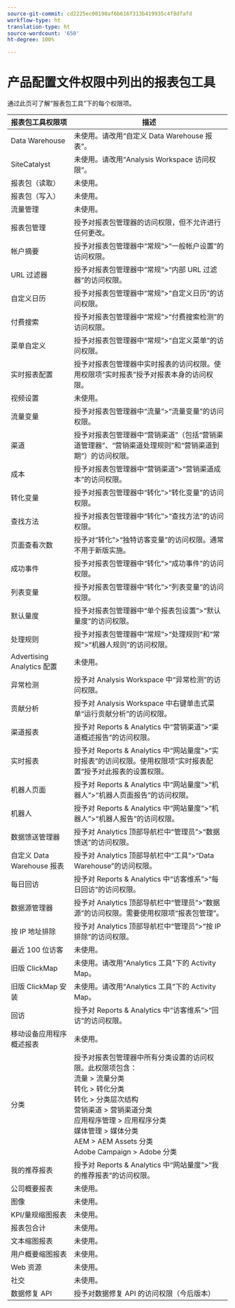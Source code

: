 ```yaml
---
source-git-commit: cd2225ec00190af6b616f313b419935c4f8dfafd
workflow-type: ht
translation-type: ht
source-wordcount: '650'
ht-degree: 100%

---
```

# 产品配置文件权限中列出的报表包工具

通过此页可了解“报表包工具”下的每个权限项。

| 报表包工具权限项 | 描述 |
|------|------|
| Data Warehouse | 未使用。请改用“自定义 Data Warehouse 报表”。 |
| SiteCatalyst | 未使用。请改用“Analysis Workspace 访问权限”。 |
| 报表包（读取） | 未使用。 |
| 报表包（写入） | 未使用。 |
| 流量管理 | 未使用。 |
| 报表包管理 | 授予对报表包管理器的访问权限，但不允许进行任何更改。 |
| 帐户摘要 | 授予对报表包管理器中“常规”>“一般帐户设置”的访问权限。 |
| URL 过滤器 | 授予对报表包管理器中“常规”>“内部 URL 过滤器”的访问权限。 |
| 自定义日历 | 授予对报表包管理器中“常规”>“自定义日历”的访问权限。 |
| 付费搜索 | 授予对报表包管理器中“常规”>“付费搜索检测”的访问权限。 |
| 菜单自定义 | 授予对报表包管理器中“常规”>“自定义菜单”的访问权限。 |
| 实时报表配置 | 授予对报表包管理器中实时报表的访问权限。使用权限项“实时报表”授予对报表本身的访问权限。 |
| 视频设置 | 未使用。 |
| 流量变量 | 授予对报表包管理器中“流量”>“流量变量”的访问权限。 |
| 渠道 | 授予对报表包管理器中“营销渠道”（包括“营销渠道管理器”、“营销渠道处理规则”和“营销渠道到期”）的访问权限。 |
| 成本 | 授予对报表包管理器中“营销渠道”>“营销渠道成本”的访问权限。 |
| 转化变量 | 授予对报表包管理器中“转化”>“转化变量”的访问权限。 |
| 查找方法 | 授予对报表包管理器中“转化”>“查找方法”的访问权限。 |
| 页面查看次数 | 授予对“转化”>“独特访客变量”的访问权限。通常不用于新版实施。 |
| 成功事件 | 授予对报表包管理器中“转化”>“成功事件”的访问权限。 |
| 列表变量 | 授予对报表包管理器中“转化”>“列表变量”的访问权限。 |
| 默认量度 | 授予对报表包管理器中“单个报表包设置”>“默认量度”的访问权限。 |
| 处理规则 | 授予对报表包管理器中“常规”>“处理规则”和“常规”>“机器人规则”的访问权限。 |
| Advertising Analytics 配置 | 未使用。 |
| 异常检测 | 授予对 Analysis Workspace 中“异常检测”的访问权限。 |
| 贡献分析 | 授予对 Analysis Workspace 中右键单击式菜单“运行贡献分析”的访问权限。 |
| 渠道报表 | 授予对 Reports &amp; Analytics 中“营销渠道”>“渠道概述报告”的访问权限。 |
| 实时报表 | 授予对 Reports &amp; Analytics 中“网站量度”>“实时报表”的访问权限。使用权限项“实时报表配置”授予对此报表的设置权限。 |
| 机器人页面 | 授予对 Reports &amp; Analytics 中“网站量度”>“机器人”>“机器人页面报告”的访问权限。 |
| 机器人 | 授予对 Reports &amp; Analytics 中“网站量度”>“机器人”>“机器人报告”的访问权限。 |
| 数据馈送管理器 | 授予对 Analytics 顶部导航栏中“管理员”>“数据馈送”的访问权限。 |
| 自定义 Data Warehouse 报表 | 授予对 Analytics 顶部导航栏中“工具”>“Data Warehouse”的访问权限。 |
| 每日回访 | 授予对 Reports &amp; Analytics 中“访客维系”>“每日回访”的访问权限。 |
| 数据源管理器 | 授予对 Analytics 顶部导航栏中“管理员”>“数据源”的访问权限。需要使用权限项“报表包管理”。 |
| 按 IP 地址排除 | 授予对 Analytics 顶部导航栏中“管理员”>“按 IP 排除”的访问权限。 |
| 最近 100 位访客 | 未使用。 |
| 旧版 ClickMap | 未使用。请改用“Analytics 工具”下的 Activity Map。 |
| 旧版 ClickMap 安装 | 未使用。请改用“Analytics 工具”下的 Activity Map。 |
| 回访 | 授予对 Reports &amp; Analytics 中“访客维系”>“回访”的访问权限。 |
| 移动设备应用程序概述报表 | 未使用。 |
| 分类 | 授予对报表包管理器中所有分类设置的访问权限。此权限项包含：<br>流量 > 流量分类<br>转化 > 转化分类<br>转化 > 分类层次结构<br>营销渠道 > 营销渠道分类<br>应用程序管理 > 应用程序分类<br>媒体管理 > 媒体分类<br>AEM > AEM Assets 分类<br>Adobe Campaign > Adobe 分类 |
| 我的推荐报表 | 授予对 Reports &amp; Analytics 中“网站量度”>“我的推荐报表”的访问权限。 |
| 公司概要报表 | 未使用。 |
| 图像 | 未使用。 |
| KPI/量规缩图报表 | 未使用。 |
| 报表包合计 | 未使用。 |
| 文本缩图报表 | 未使用。 |
| 用户概要缩图报表 | 未使用。 |
| Web 资源 | 未使用。 |
| 社交 | 未使用。 |
| 数据修复 API | 授予对数据修复 API 的访问权限（今后版本） |

